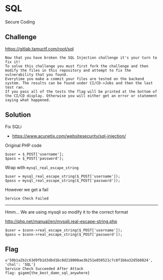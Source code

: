 # SQL
Secure Coding

## Challenge 

https://gitlab.tamuctf.com/root/sql

	Now that you have broken the SQL Injection challenge it's your turn to fix it!
	To solve this challenge you must first fork the challenge and then modify the files in this repository and attempt to fix the vulnerability that you found.
	Everytime you make a commit your files are tested on the backend system. The results can be found under CI/CD->Jobs and then the last test ran.
	If you pass all of the tests the flag will be printed at the bottom of the CI/CD display. Otherwise you will either get an error or statement saying what happened.

## Solution

Fix SQLi
- https://www.acunetix.com/websitesecurity/sql-injection/

Original PHP code

    $user = $_POST['username'];
    $pass = $_POST['password'];

Wrap with `mysql_real_escape_string`

    $user = mysql_real_escape_string($_POST['username']);
    $pass = mysql_real_escape_string($_POST['password']);

However we get a fail

	Service Check Failed

---

Hmm... We are using mysqli so modify it to the correct format

http://php.net/manual/en/mysqli.real-escape-string.php

    $user = $conn->real_escape_string($_POST['username']);
    $pass = $conn->real_escape_string($_POST['password']);


## Flag

	


	u'50b1a2b2c63d9fb1d3dbd1bc8d218008ae3b251e850521c7c8f1b6a32d5b8824', 'chal': 'SQL'}
	Service Check Succeeded After Attack
	flag: gigem{the_best_damn_sql_anywhere}
	